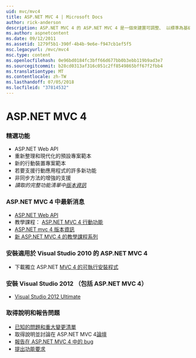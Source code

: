 ```yaml
---
uid: mvc/mvc4
title: ASP.NET MVC 4 | Microsoft Docs
author: rick-anderson
description: ASP.NET MVC 4 的 ASP.NET MVC 4 是一個來建置可調整、 以標準為基礎的 web 應用程式，使用堅實的設計模式和威力 AS....
ms.author: aspnetcontent
ms.date: 09/12/2011
ms.assetid: 1279f5b1-390f-4b4b-9e6e-f947cb1ef5f5
msc.legacyurl: /mvc/mvc4
msc.type: content
ms.openlocfilehash: 0e96bd0184fc3bff66d677bb0b3ebb119b9ad3e7
ms.sourcegitcommit: b28cd0313af316c051c2ff8549865bff67f2fbb4
ms.translationtype: MT
ms.contentlocale: zh-TW
ms.lasthandoff: 07/05/2018
ms.locfileid: "37814532"
---
```

<a name="aspnet-mvc-4"></a>ASP.NET MVC 4
====================
### <a name="top-features"></a>精選功能

- ASP.NET Web API
- 重新整理和現代化的預設專案範本
- 新的行動裝置專案範本
- 若要支援行動應用程式的許多新功能
- 非同步方法的增強的支援
- *讀取的完整功能清單中[版本資訊](../whitepapers/mvc4-release-notes.md)*


### <a name="whats-new-in-aspnet-mvc-4"></a>ASP.NET MVC 4 中最新消息

- [ASP.NET Web API](../web-api/index.md)
- 教學課程： [ASP.NET MVC 4 行動功能](overview/older-versions/aspnet-mvc-4-mobile-features.md)
- [ASP.NET mvc 4 版本資訊](../whitepapers/mvc4-release-notes.md)
- [新 ASP.NET MVC 4 的教學課程系列](overview/older-versions/getting-started-with-aspnet-mvc4/intro-to-aspnet-mvc-4.md)


### <a name="install-aspnet-mvc-4-for-visual-studio-2010"></a>安裝適用於 Visual Studio 2010 的 ASP.NET MVC 4

- 下載獨立 ASP.NET [MVC 4 的可執行安裝程式](https://www.microsoft.com/download/details.aspx?id=30683)


### <a name="install-visual-studio-2012-includes-aspnet-mvc-4"></a>安裝 Visual Studio 2012 （包括 ASP.NET MVC 4）

- [Visual Studio 2012 Ultimate](https://go.microsoft.com/fwlink/?linkid=247148)


### <a name="getting-help-and-reporting-issues"></a>取得說明和報告問題

- [已知的問題和重大變更清單](../whitepapers/mvc4-release-notes.md#_Toc303253815)
- 取得說明並討論在 ASP.NET MVC 4[論壇](https://forums.asp.net/1146.aspx)
- [報告在 ASP.NET MVC 4 中的 bug](https://github.com/aspnet/AspNetWebStack/issues)
- [提出功能要求](http://aspnet.uservoice.com/forums/41201-asp-net-mvc)
